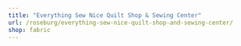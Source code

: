 ```yaml
---
title: "Everything Sew Nice Quilt Shop & Sewing Center"
url: /roseburg/everything-sew-nice-quilt-shop-and-sewing-center/
shop: fabric
---
```

